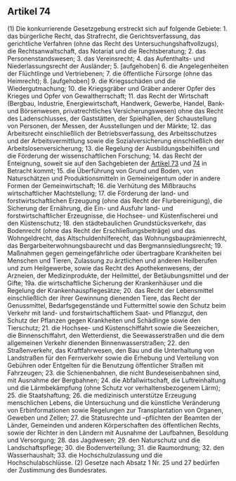 ## Artikel 74

(1) Die konkurrierende Gesetzgebung erstreckt sich auf folgende Gebiete:
    1. das bürgerliche Recht, das Strafrecht, die Gerichtsverfassung, das gerichtliche Verfahren (ohne das Recht des Untersuchungshaftvollzugs), die Rechtsanwaltschaft, das Notariat und die Rechtsberatung;
    2. das Personenstandswesen;
    3. das Vereinsrecht;
    4. das Aufenthalts- und Niederlassungsrecht der Ausländer;
    5. [aufgehoben]
    6. die Angelegenheiten der Flüchtlinge und Vertriebenen;
    7. die öffentliche Fürsorge (ohne das Heimrecht);
    8. [aufgehoben]
    9. die Kriegsschäden und die Wiedergutmachung;
    10. die Kriegsgräber und Gräber anderer Opfer des Krieges und Opfer von Gewaltherrschaft;
    11. das Recht der Wirtschaft (Bergbau, Industrie, Energiewirtschaft, Handwerk, Gewerbe, Handel, Bank- und Börsenwesen, privatrechtliches Versicherungswesen) ohne das Recht des Ladenschlusses, der Gaststätten, der Spielhallen, der Schaustellung von Personen, der Messen, der Ausstellungen und der Märkte;
    12. das Arbeitsrecht einschließlich der Betriebsverfassung, des Arbeitsschutzes und der Arbeitsvermittlung sowie die Sozialversicherung einschließlich der Arbeitslosenversicherung;
    13. die Regelung der Ausbildungsbeihilfen und die Förderung der wissenschaftlichen Forschung;
    14. das Recht der Enteignung, soweit sie auf den Sachgebieten der [Artikel 73](#artikel-73) und [74](#artikel-74) in Betracht kommt;
    15. die Überführung von Grund und Boden, von Naturschätzen und Produktionsmitteln in Gemeineigentum oder in andere Formen der Gemeinwirtschaft;
    16. die Verhütung des Mißbrauchs wirtschaftlicher Machtstellung;
    17. die Förderung der land- und forstwirtschaftlichen Erzeugung (ohne das Recht der Flurbereinigung), die Sicherung der Ernährung, die Ein- und Ausfuhr land- und forstwirtschaftlicher Erzeugnisse, die Hochsee- und Küstenfischerei und den Küstenschutz;
    18. den städtebaulichen Grundstücksverkehr, das Bodenrecht (ohne das Recht der Erschließungsbeiträge) und das Wohngeldrecht, das Altschuldenhilferecht, das Wohnungsbauprämienrecht, das Bergarbeiterwohnungsbaurecht und das Bergmannsiedlungsrecht;
    19. Maßnahmen gegen gemeingefährliche oder übertragbare Krankheiten bei Menschen und Tieren, Zulassung zu ärztlichen und anderen Heilberufen und zum Heilgewerbe, sowie das Recht des Apothekenwesens, der Arzneien, der Medizinprodukte, der Heilmittel, der Betäubungsmittel und der Gifte;
    19a. die wirtschaftliche Sicherung der Krankenhäuser und die Regelung der Krankenhauspflegesätze;
    20. das Recht der Lebensmittel einschließlich der ihrer Gewinnung dienenden Tiere, das Recht der Genussmittel, Bedarfsgegenstände und Futtermittel sowie den Schutz beim Verkehr mit land- und forstwirtschaftlichem Saat- und Pflanzgut, den Schutz der Pflanzen gegen Krankheiten und Schädlinge sowie den Tierschutz;
    21. die Hochsee- und Küstenschiffahrt sowie die Seezeichen, die Binnenschiffahrt, den Wetterdienst, die Seewasserstraßen und die dem allgemeinen Verkehr dienenden Binnenwasserstraßen;
    22. den Straßenverkehr, das Kraftfahrwesen, den Bau und die Unterhaltung von Landstraßen für den Fernverkehr sowie die Erhebung und Verteilung von Gebühren oder Entgelten für die Benutzung öffentlicher Straßen mit Fahrzeugen;
    23. die Schienenbahnen, die nicht Bundeseisenbahnen sind, mit Ausnahme der Bergbahnen;
    24. die Abfallwirtschaft, die Luftreinhaltung und die Lärmbekämpfung (ohne Schutz vor verhaltensbezogenem Lärm);
    25. die Staatshaftung;
    26. die medizinisch unterstütze Erzeugung menschlichen Lebens, die Untersuchung und die künstliche Veränderung von Erbinformationen sowie Regelungen zur Transplantation von Organen, Geweben und Zellen;
    27. die Statusrechte und –pflichten der Beamten der Länder, Gemeinden und anderen Körperschaften des öffentlichen Rechts, sowie der Richter in den Ländern mit Ausnahme der Laufbahnen, Besoldung und Versorgung;
    28. das Jagdwesen;
    29. den Naturschutz und die Landschaftspflege;
    30. die Bodenverteilung;
    31. die Raumordnung;
    32. den Wasserhaushalt;
    33. die Hochschulzulassung und die Hochschulabschlüsse.
(2) Gesetze nach Absatz 1 Nr. 25 und 27 bedürfen der Zustimmung des Bundesrates.

